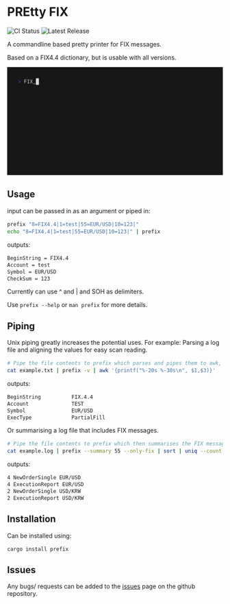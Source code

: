 # PREtty FIX
![CI Status](https://img.shields.io/github/actions/workflow/status/shivix/prefix/rust.yml?branch=master)
![Latest Release](https://img.shields.io/github/v/release/shivix/prefix)

A commandline based pretty printer for FIX messages.

Based on a FIX4.4 dictionary, but is usable with all versions.

<img alt="Prefix showcase" src="https://github.com/Shivix/prefix/blob/master/examples/prefix.gif" width="1200" />

## Usage
input can be passed in as an argument or piped in:
```bash
prefix "8=FIX4.4|1=test|55=EUR/USD|10=123|"
echo "8=FIX4.4|1=test|55=EUR/USD|10=123|" | prefix
```
outputs:
```
BeginString = FIX4.4
Account = test
Symbol = EUR/USD
CheckSum = 123
```

Currently can use ^ and | and SOH as delimiters.

Use `prefix --help` or `man prefix` for more details.

## Piping
Unix piping greatly increases the potential uses. For example:
Parsing a log file and aligning the values for easy scan reading.
```bash
# Pipe the file contents to prefix which parses and pipes them to awk, which prints them aligned.
cat example.txt | prefix -v | awk '{printf("%-20s %-30s\n", $1,$3)}'
```
outputs:
```
BeginString          FIX.4.4
Account              TEST
Symbol               EUR/USD
ExecType             PartialFill
```
Or summarising a log file that includes FIX messages.
```bash
# Pipe the file contents to prefix which then summarises the FIX messages by instrument
cat example.log | prefix --summary 55 --only-fix | sort | uniq --count
```
outputs:
```
4 NewOrderSingle EUR/USD
4 ExecutionReport EUR/USD
2 NewOrderSingle USD/KRW
2 ExecutionReport USD/KRW
```

## Installation
Can be installed using:
```
cargo install prefix
```
## Issues
Any bugs/ requests can be added to the [issues](https://github.com/Shivix/prefix/issues) page on the github repository.
